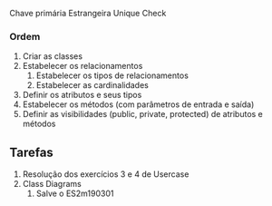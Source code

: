 Chave primária
Estrangeira
Unique
Check

### Ordem
1. Criar as classes
2. Estabelecer os relacionamentos
	1. Estabelecer os tipos de relacionamentos
	2. Estabelecer as cardinalidades
3. Definir os atributos e seus tipos
4. Estabelecer os métodos (com parâmetros de entrada e saída)
5. Definir as visibilidades (public, private, protected) de atributos e métodos

## Tarefas
1. Resolução dos exercícios 3 e 4 de Usercase
2. Class Diagrams
	1. Salve o ES2m190301
<!--stackedit_data:
eyJoaXN0b3J5IjpbMTQ1NjQ4OTkwOCwxMTIzMDIzNTQ0LC0xOT
M1OTc4ODEyXX0=
-->